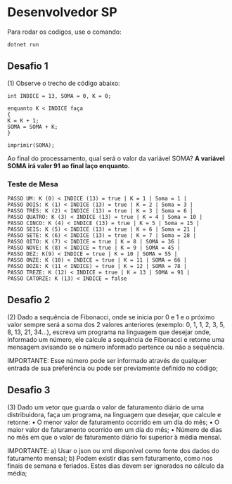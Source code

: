 # Desenvolvedor SP

Para rodar os codigos, use o comando:

`dotnet run`

## Desafio 1 

(1) Observe o trecho de código abaixo:

```
int INDICE = 13, SOMA = 0, K = 0;

enquanto K < INDICE faça
{
K = K + 1;
SOMA = SOMA + K;
}

imprimir(SOMA);
```

Ao final do processamento, qual será o valor da variável SOMA? **A variável SOMA irá valer 91 ao final
laço enquanto.**

### Teste de Mesa

```
PASSO UM: K (0) < INDICE (13) = true | K = 1 | Soma = 1 | 
PASSO DOIS: K (1) < INDICE (13) = true | K = 2 | Soma = 3 | 
PASSO TRÊS: K (2) < INDICE (13) = true | K = 3 | Soma = 6 | 
PASSO QUATRO: K (3) < INDICE (13) = true | K = 4 | Soma = 10 | 
PASSO CINCO: K (4) < INDICE (13) = true | K = 5 | Soma = 15 | 
PASSO SEIS: K (5) < INDICE (13) = true | K = 6 | Soma = 21 | 
PASSO SETE: K (6) < INDICE (13) = true | K = 7 | Soma = 28 | 
PASSO OITO: K (7) < INDICE = true | K = 8 | SOMA = 36 | 
PASSO NOVE: K (8) < INDICE = true | K = 9 | SOMA = 45 |
PASSO DEZ: K(9) < INDICE = true | K = 10 | SOMA = 55 | 
PASSO ONZE: K (10) < INDICE = true | K = 11 | SOMA = 66 | 
PASSO DOZE: K (11 < INDICE) = true | K = 12 | SOMA = 78 | 
PASSO TREZE: K (12) < INDICE = true | K = 13 | SOMA = 91 | 
PASSO CATORZE: K (13) < INDICE = false
```

## Desafio 2
(2) Dado a sequência de Fibonacci, onde se inicia por 0 e 1 e o próximo valor sempre será a soma dos 2 valores anteriores (exemplo: 0, 1, 1, 2, 3, 5, 8, 13, 21, 34...), escreva um programa na linguagem que desejar onde, informado um número, ele calcule a sequência de Fibonacci e retorne uma mensagem avisando se o número informado pertence ou não a sequência.

IMPORTANTE:
Esse número pode ser informado através de qualquer entrada de sua preferência ou pode ser previamente definido no código;

## Desafio 3
(3) Dado um vetor que guarda o valor de faturamento diário de uma distribuidora, faça um programa, na linguagem que desejar, que calcule e retorne:
• O menor valor de faturamento ocorrido em um dia do mês;
• O maior valor de faturamento ocorrido em um dia do mês;
• Número de dias no mês em que o valor de faturamento diário foi superior à média mensal.

IMPORTANTE:
a) Usar o json ou xml disponível como fonte dos dados do faturamento mensal;
b) Podem existir dias sem faturamento, como nos finais de semana e feriados. Estes dias devem ser ignorados no cálculo da média;
